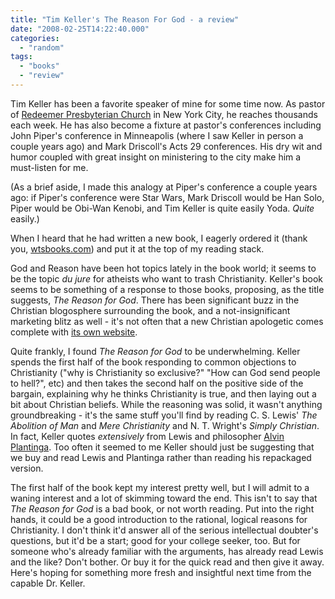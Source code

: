 ```yaml
---
title: "Tim Keller's The Reason For God - a review"
date: "2008-02-25T14:22:40.000"
categories: 
  - "random"
tags: 
  - "books"
  - "review"
---
```


Tim Keller has been a favorite speaker of mine for some time now. As pastor of [Redeemer Presbyterian Church](http://www.redeemer.com/) in New York City, he reaches thousands each week. He has also become a fixture at pastor's conferences including John Piper's conference in Minneapolis (where I saw Keller in person a couple years ago) and Mark Driscoll's Acts 29 conferences. His dry wit and humor coupled with great insight on ministering to the city make him a must-listen for me.

(As a brief aside, I made this analogy at Piper's conference a couple years ago: if Piper's conference were Star Wars, Mark Driscoll would be Han Solo, Piper would be Obi-Wan Kenobi, and Tim Keller is quite easily Yoda. _Quite_ easily.)

When I heard that he had written a new book, I eagerly ordered it (thank you, [wtsbooks.com](http://wtsbooks.com)) and put it at the top of my reading stack.

God and Reason have been hot topics lately in the book world; it seems to be the topic _du jure_ for atheists who want to trash Christianity. Keller's book seems to be something of a response to those books, proposing, as the title suggests, _The Reason for God_. There has been significant buzz in the Christian blogosphere surrounding the book, and a not-insignificant marketing blitz as well - it's not often that a new Christian apologetic comes complete with [its own website](http://www.thereasonforgod.com).

Quite frankly, I found _The Reason for God_ to be underwhelming. Keller spends the first half of the book responding to common objections to Christianity ("why is Christianity so exclusive?" "How can God send people to hell?", etc) and then takes the second half on the positive side of the bargain, explaining why he thinks Christianity is true, and then laying out a bit about Christian beliefs. While the reasoning was solid, it wasn't anything groundbreaking - it's the same stuff you'll find by reading C. S. Lewis' _The Abolition of Man_ and _Mere Christianity_ and N. T. Wright's _Simply Christian_. In fact, Keller quotes _extensively_ from Lewis and philosopher [Alvin Plantinga](http://en.wikipedia.org/wiki/Alvin_Plantinga). Too often it seemed to me Keller should just be suggesting that we buy and read Lewis and Plantinga rather than reading his repackaged version.

The first half of the book kept my interest pretty well, but I will admit to a waning interest and a lot of skimming toward the end. This isn't to say that _The Reason for God_ is a bad book, or not worth reading. Put into the right hands, it could be a good introduction to the rational, logical reasons for Christianity. I don't think it'd answer all of the serious intellectual doubter's questions, but it'd be a start; good for your college seeker, too. But for someone who's already familiar with the arguments, has already read Lewis and the like? Don't bother. Or buy it for the quick read and then give it away. Here's hoping for something more fresh and insightful next time from the capable Dr. Keller.
